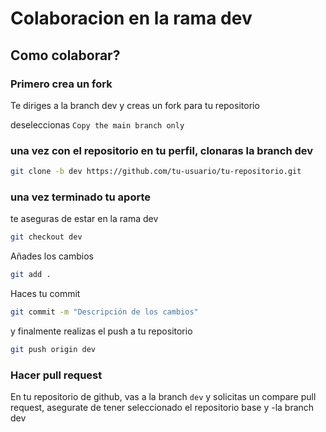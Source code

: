 # Colaboracion en la rama dev

## Como colaborar?

### Primero crea un fork

Te diriges a la branch dev y creas un fork para tu repositorio

deseleccionas ```Copy the main branch only```

### una vez con el repositorio en tu perfil, clonaras la branch dev

```bash
git clone -b dev https://github.com/tu-usuario/tu-repositorio.git
```

### una vez terminado tu aporte

te aseguras de estar en la rama dev
```bash
git checkout dev
```
Añades los cambios

```bash
git add .
```

Haces tu commit
```bash
git commit -m "Descripción de los cambios"
```

y finalmente realizas el push a tu repositorio
```bash
git push origin dev
```

### Hacer pull request

En tu repositorio de github, vas a la branch ```dev``` y solicitas un compare pull request, asegurate de tener seleccionado el repositorio base y -la branch dev